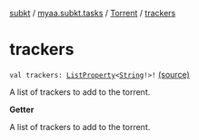 [subkt](../../index.md) / [myaa.subkt.tasks](../index.md) / [Torrent](index.md) / [trackers](./trackers.md)

# trackers

`val trackers: `[`ListProperty`](https://docs.gradle.org/current/javadoc/org/gradle/api/provider/ListProperty.html)`<`[`String`](https://kotlinlang.org/api/latest/jvm/stdlib/kotlin/-string/index.html)`!>!` [(source)](https://github.com/Myaamori/SubKt/blob/0.1.4/src/main/kotlin/myaa/subkt/tasks/tasks.kt#L640)

A list of trackers to add to the torrent.

**Getter**

A list of trackers to add to the torrent.

